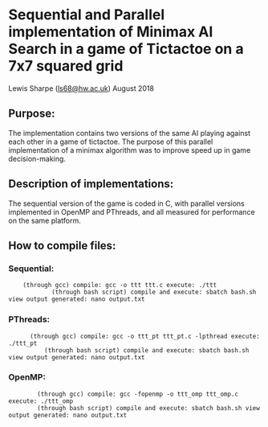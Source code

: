# Sequential and Parallel implementation of Minimax AI Search in a game of Tictactoe on a 7x7 squared grid
Lewis Sharpe (ls68@hw.ac.uk)
August 2018

## Purpose:
The implementation contains two versions of the same AI playing against each other in a game of tictactoe. The purpose of this parallel implementation of a minimax algorithm was to improve speed up in game decision-making.

## Description of implementations: 
The sequential version of the game is coded in C, with parallel versions implemented in OpenMP and PThreads, and all measured for performance on the same platform.

## How to compile files: 

### Sequential:
		(through gcc) compile: gcc -o ttt ttt.c execute: ./ttt 
                (through bash script) compile and execute: sbatch bash.sh view output generated: nano output.txt

### PThreads: 
	      (through gcc) compile: gcc -o ttt_pt ttt_pt.c -lpthread execute: ./ttt_pt
              (through bash script) compile and execute: sbatch bash.sh view output generated: nano output.txt

### OpenMP: 
            (through gcc) compile: gcc -fopenmp -o ttt_omp ttt_omp.c execute: ./ttt_omp
            (through bash script) compile and execute: sbatch bash.sh view output generated: nano output.txt
